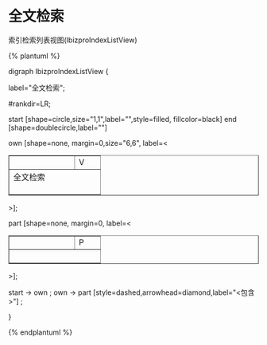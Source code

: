 # 全文检索

索引检索列表视图(IbizproIndexListView)

{% plantuml %}

digraph IbizproIndexListView {

label="全文检索";    

#rankdir=LR;

start [shape=circle,size="1,1",label="",style=filled, fillcolor=black]
end [shape=doublecircle,label=""]

own [shape=none, margin=0,size="6,6", label=<
<TABLE WIDTH="150" BORDER="1" CELLBORDER="1" >
<TR>
<TD WIDTH="115" BORDER="0" COLSPAN="3"></TD><TD WIDTH="35" BORDER="0">V</TD>
</TR>
<TR>
<TD BORDER="0" COLSPAN="4" CELLPADDING="10">全文检索<BR/><BR/></TD>
</TR>
</TABLE>
>];

part [shape=none, margin=0, label=<
<TABLE WIDTH="150" BORDER="1" CELLBORDER="1" >
<TR>
<TD WIDTH="115" BORDER="0" COLSPAN="3"></TD><TD WIDTH="35" BORDER="0">P</TD> 
</TR>
<TR>
<TD BORDER="0" COLSPAN="4" CELLPADDING="10">
<BR/></TD>
</TR>
</TABLE>
>];


start -> own ;
own -> part [style=dashed,arrowhead=diamond,label="<包含>"] ;


}

{% endplantuml %}

